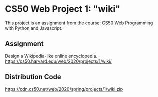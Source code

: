 # CS50 Web Project 1:  "wiki"
This project is an assignment from the course: CS50 Web Programming with Python and Javascript.

## Assignment
Design a Wikipedia-like online encyclopedia.
https://cs50.harvard.edu/web/2020/projects/1/wiki/

## Distribution Code 
https://cdn.cs50.net/web/2020/spring/projects/1/wiki.zip
